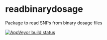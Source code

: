 # readbinarydosage
Package to read SNPs from binary dosage files

<!-- badges: start -->
[![AppVeyor build status](https://ci.appveyor.com/api/projects/status/github/jimB3/readbinarydosage?branch=master&svg=true)](https://ci.appveyor.com/project/jimB3/readbinarydosage)
<!-- badges: end -->

